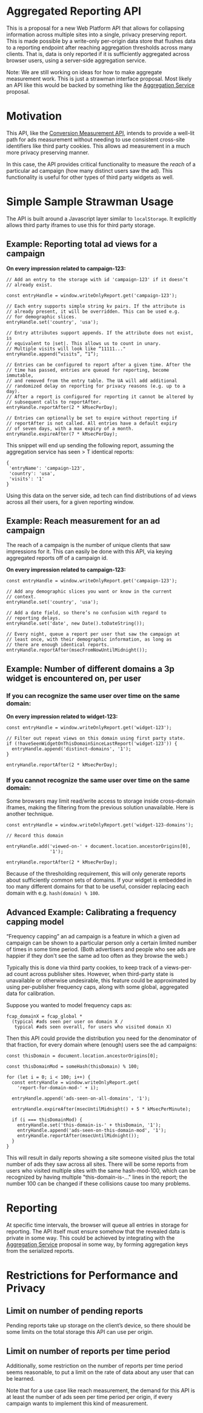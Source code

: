# Aggregated Reporting API

This is a proposal for a new Web Platform API that allows for collapsing
information across multiple sites into a single, privacy preserving
report. This is made possible by a write-only per-origin data store that
flushes data to a reporting endpoint after reaching aggregation
thresholds across many clients. That is, data is only reported if it is
sufficiently aggregated across browser users, using a server-side
aggregation service.

Note: We are still working on ideas for how to make aggregate
measurement work. This is just a strawman interface proposal. Most
likely an API like this would be backed by something like the
[Aggregation Service](https://github.com/WICG/conversion-measurement-api/blob/master/SERVICE.md)
proposal.

Motivation
==========

This API, like the [Conversion Measurement
API](https://github.com/csharrison/conversion-measurement-api),
intends to provide a well-lit path for ads measurement without needing
to use consistent cross-site identifiers like third party cookies. This
allows ad measurement in a much more privacy preserving manner.

In this case, the API provides critical functionality to measure the
*reach* of a particular ad campaign (how many distinct users saw the
ad). This functionality is useful for other types of third party widgets
as well.

Simple Sample Strawman Usage
============================

The API is built around a Javascript layer similar to `localStorage`. It
explicitly allows third party iframes to use this for third party
storage.

Example: Reporting total ad views for a campaign
------------------------------------------------

**On every impression related to campaign-123:**

```
// Add an entry to the storage with id 'campaign-123' if it doesn’t
// already exist.

const entryHandle = window.writeOnlyReport.get('campaign-123');

// Each entry supports simple string kv pairs. If the attribute is
// already present, it will be overridden. This can be used e.g.
// for demographic slices.
entryHandle.set('country', 'usa');

// Entry attributes support appends. If the attribute does not exist, is
// equivalent to |set|. This allows us to count in unary.
// Multiple visits will look like “11111..."
entryHandle.append(“visits”, “1”);

// Entries can be configured to report after a given time. After the
// time has passed, entries are queued for reporting, become immutable,
// and removed from the entry table. The UA will add additional
// randomized delay on reporting for privacy reasons (e.g. up to a day).
// After a report is configured for reporting it cannot be altered by
// subsequent calls to reportAfter.
entryHandle.reportAfter(2 * kMsecPerDay);

// Entries can optionally be set to expire without reporting if
// reportAfter is not called. All entries have a default expiry
// of seven days, with a max expiry of a month.
entryHandle.expireAfter(7 * kMsecPerDay);
```

This snippet will end up sending the following report, assuming the
aggregation service has seen > T identical reports:
```
{
 'entryName': 'campaign-123',
 'country': 'usa',
 'visits': '1'
}
```
Using this data on the server side, ad tech can find distributions of ad
views across all their users, for a given reporting window.

Example: Reach measurement for an ad campaign
---------------------------------------------

The reach of a campaign is the number of unique clients that saw
impressions for it. This can easily be done with this API, via keying
aggregated reports off of a campaign id.

**On every impression related to campaign-123:**
```
const entryHandle = window.writeOnlyReport.get('campaign-123');

// Add any demographic slices you want or know in the current
// context.
entryHandle.set('country', 'usa');

// Add a date field, so there’s no confusion with regard to
// reporting delays.
entryHandle.set('date', new Date().toDateString());

// Every night, queue a report per user that saw the campaign at
// least once, with their demographic information, as long as
// there are enough identical reports.
entryHandle.reportAfter(msecFromNowUntilMidnight());
```

Example: Number of different domains a 3p widget is encountered on, per user
----------------------------------------------------------------------------

### If you can recognize the same user over time on the same domain:

**On every impression related to widget-123:**
```
const entryHandle = window.writeOnlyReport.get('widget-123');

// Filter out repeat views on this domain using first party state.
if (!haveSeenWidgetOnThisDomainSinceLastReport('widget-123')) {
  entryHandle.append('distinct-domains', '1');
}

entryHandle.reportAfter(2 * kMsecPerDay);
```

### If you cannot recognize the same user over time on the same domain:

Some browsers may limit read/write access to storage inside cross-domain
iframes, making the filtering from the previous solution unavailable.
Here is another technique.
```
const entryHandle = window.writeOnlyReport.get('widget-123-domains');

// Record this domain

entryHandle.add('viewed-on-' + document.location.ancestorOrigins[0],
                '1');

entryHandle.reportAfter(2 * kMsecPerDay);
```

Because of the thresholding requirement, this will only generate reports
about sufficiently common sets of domains. If your widget is embedded in
too many different domains for that to be useful, consider replacing
each domain with e.g. `hash(domain) % 100`.

Advanced Example: Calibrating a frequency capping model
-------------------------------------------------------

“Frequency capping” an ad campaign is a feature in which a given ad
campaign can be shown to a particular person only a certain limited
number of times in some time period. (Both advertisers and people who
see ads are happier if they don't see the same ad too often as they
browse the web.)

Typically this is done via third party cookies, to keep track of a
views-per-ad count across publisher sites. However, when third-party
state is unavailable or otherwise undesirable, this feature could be
approximated by using per-publisher frequency caps, along with some
global, aggregated data for calibration.

Suppose you wanted to model frequency caps as:

```
fcap_domainX = fcap_global *
  (typical #ads seen per user on domain X / 
   typical #ads seen overall, for users who visited domain X)
```

Then this API could provide the distribution you need for the
denominator of that fraction, for every domain where (enough) users see
the ad campaigns:

```
const thisDomain = document.location.ancestorOrigins[0];

const thisDomainMod = someHash(thisDomain) % 100;

for (let i = 0; i < 100; i++) {
  const entryHandle = window.writeOnlyReport.get(
    'report-for-domain-mod-' + i);

  entryHandle.append('ads-seen-on-all-domains', '1');

  entryHandle.expireAfter(msecUntilMidnight() + 5 * kMsecPerMinute);

  if (i === thisDomainMod) {
    entryHandle.set('this-domain-is-' + thisDomain, '1');
    entryHandle.append('ads-seen-on-this-domain-mod', '1');
    entryHandle.reportAfter(msecUntilMidnight());
  }
}
```
This will result in daily reports showing a site someone visited plus
the total number of ads they saw across all sites. There will be some
reports from users who visited multiple sites with the same
hash-mod-100, which can be recognized by having multiple
"this-domain-is-..." lines in the report; the number 100 can be changed
if these collisions cause too many problems.

Reporting
=========

At specific time intervals, the browser will queue all entries in
storage for reporting. The API itself must ensure somehow that the
revealed data is private in some way. This could be achieved by
integrating with the [Aggregation Service](https://github.com/WICG/conversion-measurement-api/blob/master/SERVICE.md)
proposal in some way, by forming aggregation keys from the serialized
reports.

Restrictions for Performance and Privacy
========================================

Limit on number of pending reports
----------------------------------

Pending reports take up storage on the client’s device, so there should
be some limits on the total storage this API can use per origin.

Limit on number of reports per time period
--------------------------------------------------

Additionally, some restriction on the number of reports per time period
seems reasonable, to put a limit on the rate of data about any user that
can be learned.

Note that for a use case like reach measurement, the demand for this API
is at least the number of ads seen per time period per origin, if every
campaign wants to implement this kind of measurement.
